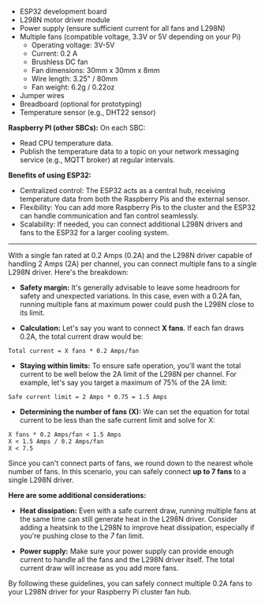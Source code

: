 - ESP32 development board
- L298N motor driver module
- Power supply (ensure sufficient current for all fans and L298N)
- Multiple fans (compatible voltage, 3.3V or 5V depending on your Pi)
	- Operating voltage: 3V-5V
	- Current: 0.2 A
	- Brushless DC fan
	- Fan dimensions: 30mm x 30mm x 8mm
	- Wire length: 3.25" / 80mm
	- Fan weight: 6.2g / 0.22oz
- Jumper wires
- Breadboard (optional for prototyping)
- Temperature sensor (e.g., DHT22 sensor)


**Raspberry PI (other SBCs):**
On each SBC:
- Read CPU temperature data.
- Publish the temperature data to a topic on your network messaging service (e.g., MQTT broker) at regular intervals.


**Benefits of using ESP32:**

- Centralized control: The ESP32 acts as a central hub, receiving temperature data from both the Raspberry Pis and the external sensor.
- Flexibility: You can add more Raspberry Pis to the cluster and the ESP32 can handle communication and fan control seamlessly.
- Scalability: If needed, you can connect additional L298N drivers and fans to the ESP32 for a larger cooling system.

---
With a single fan rated at 0.2 Amps (0.2A) and the L298N driver capable of handling 2 Amps (2A) per channel, you can connect multiple fans to a single L298N driver. Here's the breakdown:

- **Safety margin:** It's generally advisable to leave some headroom for safety and unexpected variations. In this case, even with a 0.2A fan, running multiple fans at maximum power could push the L298N close to its limit.
    
- **Calculation:** Let's say you want to connect **X fans**. If each fan draws 0.2A, the total current draw would be:
    

```
Total current = X fans * 0.2 Amps/fan
```

- **Staying within limits:** To ensure safe operation, you'll want the total current to be well below the 2A limit of the L298N per channel. For example, let's say you target a maximum of 75% of the 2A limit:

```
Safe current limit = 2 Amps * 0.75 = 1.5 Amps
```

- **Determining the number of fans (X):** We can set the equation for total current to be less than the safe current limit and solve for X:

```
X fans * 0.2 Amps/fan < 1.5 Amps
X < 1.5 Amps / 0.2 Amps/fan
X < 7.5
```

Since you can't connect parts of fans, we round down to the nearest whole number of fans. In this scenario, you can safely connect **up to 7 fans** to a single L298N driver.

**Here are some additional considerations:**

- **Heat dissipation:** Even with a safe current draw, running multiple fans at the same time can still generate heat in the L298N driver. Consider adding a heatsink to the L298N to improve heat dissipation, especially if you're pushing close to the *7* fan limit.
    
- **Power supply:** Make sure your power supply can provide enough current to handle all the fans and the L298N driver itself. The total current draw will increase as you add more fans.
    

By following these guidelines, you can safely connect multiple 0.2A fans to your L298N driver for your Raspberry Pi cluster fan hub.
